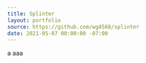 ```yaml
---
title: Splinter
layout: portfolio
source: https://github.com/wg4568/splinter
date: 2021-05-07 00:00:00 -07:00
---
```


a
aaa
